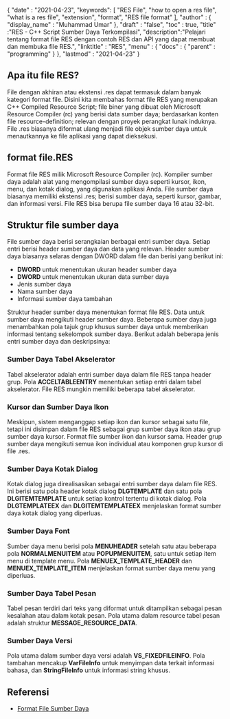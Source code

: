 {
  "date" : "2021-04-23",
  "keywords": [ "RES File", "how to open a res file", "what is a res file", "extension", "format", "RES file format" ],
  "author" : {
    "display_name" : "Muhammad Umar"
},
  "draft" : "false",
  "toc" : true,
  "title" :"RES - C++ Script Sumber Daya Terkompilasi",
  "description":"Pelajari tentang format file RES dengan contoh RES dan API yang dapat membuat dan membuka file RES.",
  "linktitle" : "RES",
  "menu" : {
    "docs" : {
      "parent" : "programming"
}
},
  "lastmod" : "2021-04-23"
}

## Apa itu file RES?
File dengan akhiran atau ekstensi .res dapat termasuk dalam banyak kategori format file. Disini kita membahas format file RES yang merupakan C++ Compiled Resource Script; file biner yang dibuat oleh Microsoft Resource Compiler (rc) yang berisi data sumber daya; berdasarkan konten file resource-definition; relevan dengan proyek perangkat lunak induknya. File .res biasanya diformat ulang menjadi file objek sumber daya untuk menautkannya ke file aplikasi yang dapat dieksekusi.

## format file.RES
Format file RES milik Microsoft Resource Compiler (rc). Kompiler sumber daya adalah alat yang mengompilasi sumber daya seperti kursor, ikon, menu, dan kotak dialog, yang digunakan aplikasi Anda. File sumber daya biasanya memiliki ekstensi .res; berisi sumber daya, seperti kursor, gambar, dan informasi versi. File RES bisa berupa file sumber daya 16 atau 32-bit.
## Struktur file sumber daya
File sumber daya berisi serangkaian berbagai entri sumber daya. Setiap entri berisi header sumber daya dan data yang relevan. Header sumber daya biasanya selaras dengan DWORD dalam file dan berisi yang berikut ini:

- **DWORD** untuk menentukan ukuran header sumber daya
- **DWORD** untuk menentukan ukuran data sumber daya
- Jenis sumber daya
- Nama sumber daya
- Informasi sumber daya tambahan

Struktur header sumber daya menentukan format file RES. Data untuk sumber daya mengikuti header sumber daya. Beberapa sumber daya juga menambahkan pola tajuk grup khusus sumber daya untuk memberikan informasi tentang sekelompok sumber daya. Berikut adalah beberapa jenis entri sumber daya dan deskripsinya:

### Sumber Daya Tabel Akselerator
Tabel akselerator adalah entri sumber daya dalam file RES tanpa header grup. Pola **ACCELTABLEENTRY** menentukan setiap entri dalam tabel akselerator. File RES mungkin memiliki beberapa tabel akselerator.

### Kursor dan Sumber Daya Ikon
Meskipun, sistem menganggap setiap ikon dan kursor sebagai satu file, tetapi ini disimpan dalam file RES sebagai grup sumber daya ikon atau grup sumber daya kursor. Format file sumber ikon dan kursor sama. Header grup sumber daya mengikuti semua ikon individual atau komponen grup kursor di file .res.

### Sumber Daya Kotak Dialog
Kotak dialog juga direalisasikan sebagai entri sumber daya dalam file RES. Ini berisi satu pola header kotak dialog **DLGTEMPLATE** dan satu pola **DLGITEMTEMPLATE** untuk setiap kontrol tertentu di kotak dialog. Pola **DLGTEMPLATEEX** dan **DLGITEMTEMPLATEEX** menjelaskan format sumber daya kotak dialog yang diperluas.

### Sumber Daya Font
Sumber daya menu berisi pola **MENUHEADER** setelah satu atau beberapa pola **NORMALMENUITEM** atau **POPUPMENUITEM**, satu untuk setiap item menu di template menu. Pola **MENUEX_TEMPLATE_HEADER** dan **MENUEX_TEMPLATE_ITEM** menjelaskan format sumber daya menu yang diperluas.

### Sumber Daya Tabel Pesan
Tabel pesan terdiri dari teks yang diformat untuk ditampilkan sebagai pesan kesalahan atau dalam kotak pesan. Pola utama dalam resource tabel pesan adalah struktur **MESSAGE_RESOURCE_DATA**.

### Sumber Daya Versi
Pola utama dalam sumber daya versi adalah **VS_FIXEDFILEINFO**. Pola tambahan mencakup **VarFileInfo** untuk menyimpan data terkait informasi bahasa, dan **StringFileInfo** untuk informasi string khusus.




## Referensi

* [Format File Sumber Daya](https://learn.microsoft.com/en-us/windows/win32/menurc/resource-file-formats)
 


 



